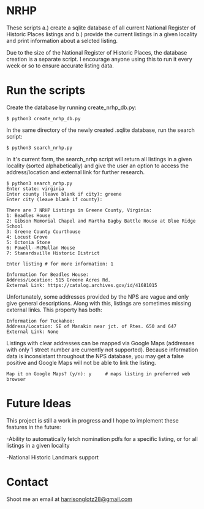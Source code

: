 # NRHP
These scripts a.) create a sqlite database of all current National Register of Historic Places listings and b.) provide the current listings in a given locality and print information about a selcted listing.

Due to the size of the National Register of Historic Places, the database creation is a separate script. I encourage anyone using this to run it every week or so to ensure accurate listing data.

# Run the scripts

Create the database by running create_nrhp_db.py:
```
$ python3 create_nrhp_db.py
```
In the same directory of the newly created .sqlite database, run the search script:
```
$ python3 search_nrhp.py
```
In it's current form, the search_nrhp script will return all listings in a given locality (sorted alphabetically) and give the user an option to access the address/location and external link for further research.
```
$ python3 search_nrhp.py
Enter state: virginia
Enter county (leave blank if city): greene
Enter city (leave blank if county): 

There are 7 NRHP Listings in Greene County, Virginia: 
1: Beadles House
2: Gibson Memorial Chapel and Martha Bagby Battle House at Blue Ridge School
3: Greene County Courthouse
4: Locust Grove
5: Octonia Stone
6: Powell--McMullan House
7: Stanardsville Historic District

Enter listing # for more information: 1

Information for Beadles House:
Address/Location: 515 Greene Acres Rd.
External Link: https://catalog.archives.gov/id/41681015
```

Unfortunately, some addresses provided by the NPS are vague and only give general descriptions. Along with this, listings are sometimes missing external links. This property has both:
```
Information for Tuckahoe:
Address/Location: SE of Manakin near jct. of Rtes. 650 and 647
External Link: None
```

Listings with clear addresses can be mapped via Google Maps (addresses with only 1 street number are currently not supported). Because information data is inconsistant throughout the NPS database, you may get a false positive and Google Maps will not be able to link the listing.

```
Map it on Google Maps? (y/n): y 	# maps listing in preferred web browser
``` 



# Future Ideas
This project is still a work in progress and I hope to implement these features in the future:

-Ability to automatically fetch nomination pdfs for a specific listing, or for all listings in a given locality

-National Historic Landmark support

# Contact
Shoot me an email at harrisonglotz28@gmail.com
